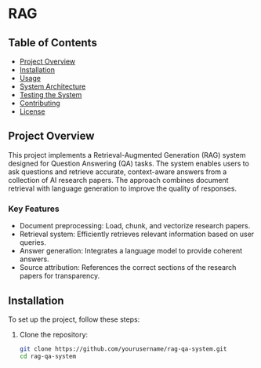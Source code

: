 # RAG

## Table of Contents
- [Project Overview](#project-overview)
- [Installation](#installation)
- [Usage](#usage)
- [System Architecture](#system-architecture)
- [Testing the System](#testing-the-system)
- [Contributing](#contributing)
- [License](#license)

## Project Overview
This project implements a Retrieval-Augmented Generation (RAG) system designed for Question Answering (QA) tasks. The system enables users to ask questions and retrieve accurate, context-aware answers from a collection of AI research papers. The approach combines document retrieval with language generation to improve the quality of responses.

### Key Features
- Document preprocessing: Load, chunk, and vectorize research papers.
- Retrieval system: Efficiently retrieves relevant information based on user queries.
- Answer generation: Integrates a language model to provide coherent answers.
- Source attribution: References the correct sections of the research papers for transparency.

## Installation
To set up the project, follow these steps:

1. Clone the repository:
   ```bash
   git clone https://github.com/yourusername/rag-qa-system.git
   cd rag-qa-system
